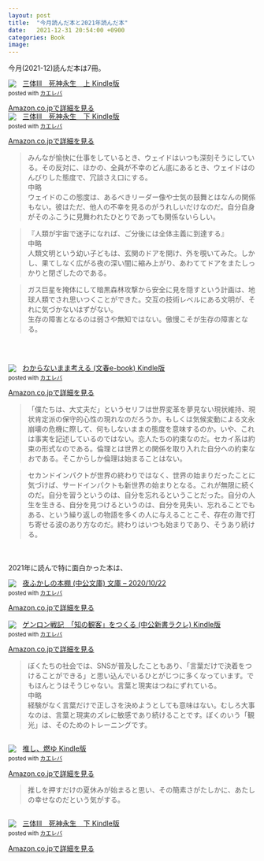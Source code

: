 ```yaml
---
layout: post
title:  "今月読んだ本と2021年読んだ本"
date:   2021-12-31 20:54:00 +0900
categories: Book
image: 
---
```

今月(2021-12)読んだ本は7冊。<br>


<div class="krb-amzlt-box" style="margin-bottom:0px;"><div class="krb-amzlt-image" style="float:left;margin:0px 12px 1px 0px;"><a href="https://www.amazon.co.jp/dp/B0922H5V2N?&linkCode=li2&tag=peipeipe-22&linkId=1453006dc3215d6cd5a8850e454762c7&language=ja_JP&ref_=as_li_ss_il" target="_blank" rel="nofollow" rel="nofollow"><img border="0" src="https://m.media-amazon.com/images/I/51hhIZ+y-XS._SL300_.jpg" ></a><img src="https://ir-jp.amazon-adsystem.com/e/ir?t=peipeipe-22&language=ja_JP&l=li2&o=9&a=B0922H5V2N" width="1" height="1" border="0" alt="" style="border:none !important; margin:0px !important;" /></div><div class="krb-amzlt-info" style="line-height:120%; margin-bottom: 10px"><div class="krb-amzlt-name" style="margin-bottom:10px;line-height:120%"><a href="https://www.amazon.co.jp/dp/B0922H5V2N?&linkCode=li2&tag=peipeipe-22&linkId=1453006dc3215d6cd5a8850e454762c7&language=ja_JP&ref_=as_li_ss_il" name="amazletlink" target="_blank" rel="nofollow" rel="nofollow">三体Ⅲ　死神永生　上 Kindle版</a><div class="krb-amzlt-powered-date" style="font-size:80%;margin-top:5px;line-height:120%">posted with <a href="https://kaereba.com/wind/" title="amazlet" target="_blank" rel="nofollow" rel="nofollow">カエレバ</a></div></div><div class="krb-amzlt-detail"></div><div class="krb-amzlt-sub-info" style="float: left;"><div class="krb-amzlt-link" style="margin-top: 5px"><a href="https://www.amazon.co.jp/dp/B0922H5V2N?&linkCode=li2&tag=peipeipe-22&linkId=1453006dc3215d6cd5a8850e454762c7&language=ja_JP&ref_=as_li_ss_il" name="amazletlink" target="_blank" rel="nofollow" rel="nofollow">Amazon.co.jpで詳細を見る</a></div></div></div><div class="krb-amzlt-footer" style="clear: left"></div></div>
<div class="krb-amzlt-box" style="margin-bottom:0px;"><div class="krb-amzlt-image" style="float:left;margin:0px 12px 1px 0px;"><a href="https://www.amazon.co.jp/dp/B0922G73JR?&linkCode=li2&tag=peipeipe-22&linkId=c90fbe356900856a6f3058811584fa14&language=ja_JP&ref_=as_li_ss_il" target="_blank" rel="nofollow" rel="nofollow"><img border="0" src="https://m.media-amazon.com/images/I/51tpIQwTjYS._SL300_.jpg" ></a><img src="https://ir-jp.amazon-adsystem.com/e/ir?t=peipeipe-22&language=ja_JP&l=li2&o=9&a=B0922G73JR" width="1" height="1" border="0" alt="" style="border:none !important; margin:0px !important;" /></div><div class="krb-amzlt-info" style="line-height:120%; margin-bottom: 10px"><div class="krb-amzlt-name" style="margin-bottom:10px;line-height:120%"><a href="https://www.amazon.co.jp/dp/B0922G73JR?&linkCode=li2&tag=peipeipe-22&linkId=c90fbe356900856a6f3058811584fa14&language=ja_JP&ref_=as_li_ss_il" name="amazletlink" target="_blank" rel="nofollow" rel="nofollow">三体Ⅲ　死神永生　下 Kindle版</a><div class="krb-amzlt-powered-date" style="font-size:80%;margin-top:5px;line-height:120%">posted with <a href="https://kaereba.com/wind/" title="amazlet" target="_blank" rel="nofollow" rel="nofollow">カエレバ</a></div></div><div class="krb-amzlt-detail"></div><div class="krb-amzlt-sub-info" style="float: left;"><div class="krb-amzlt-link" style="margin-top: 5px"><a href="https://www.amazon.co.jp/dp/B0922G73JR?&linkCode=li2&tag=peipeipe-22&linkId=c90fbe356900856a6f3058811584fa14&language=ja_JP&ref_=as_li_ss_il" name="amazletlink" target="_blank" rel="nofollow" rel="nofollow">Amazon.co.jpで詳細を見る</a></div></div></div><div class="krb-amzlt-footer" style="clear: left"></div></div>

<blockquote>
みんなが愉快に仕事をしているとき、ウェイドはいつも深刻そうにしている。その反対に、ほかの、全員が不幸のどん底にあるとき、ウェイドはのんびりした態度で、冗談さえ口にする。
<br/>中略<br/>
ウェイドのこの態度は、あるべきリーダー像や士気の鼓舞とはなんの関係もない。彼はただ、他人の不幸を見るのがうれしいだけなのだ。自分自身がそのふこうに見舞われたひとりであっても関係ないらしい。
</blockquote>
<blockquote>
『人類が宇宙で迷子になれば、ご分後には全体主義に到達する』
<br/>中略<br/>
人類文明という幼い子どもは、玄関のドアを開け、外を覗いてみた。しかし、果てしなく広がる夜の深い闇に縮み上がり、あわててドアをまたしっかりと閉ざしたのである。
</blockquote>
<blockquote>
ガス巨星を掩体にして暗黒森林攻撃から安全に見を隠すという計画は、地球人類でされ思いつくことができた。交互の技術レベルにある文明が、それに気づかないはずがない。<br/>
生存の障害となるのは弱さや無知ではない。傲慢こそが生存の障害となる。
</blockquote>

<br/><br/>
<div class="krb-amzlt-box" style="margin-bottom:0px;"><div class="krb-amzlt-image" style="float:left;margin:0px 12px 1px 0px;"><a href="https://www.amazon.co.jp/dp/B09JFSBTH4?&linkCode=li2&tag=peipeipe-22&linkId=84ea50cd176f943b8a93183a403aeef9&language=ja_JP&ref_=as_li_ss_il" target="_blank" rel="nofollow" rel="nofollow"><img border="0" src="https://m.media-amazon.com/images/I/31z5bOoB3fL._SL300_.jpg" ></a><img src="https://ir-jp.amazon-adsystem.com/e/ir?t=peipeipe-22&language=ja_JP&l=li2&o=9&a=B09JFSBTH4" width="1" height="1" border="0" alt="" style="border:none !important; margin:0px !important;" /></div><div class="krb-amzlt-info" style="line-height:120%; margin-bottom: 10px"><div class="krb-amzlt-name" style="margin-bottom:10px;line-height:120%"><a href="https://www.amazon.co.jp/dp/B09JFSBTH4?&linkCode=li2&tag=peipeipe-22&linkId=84ea50cd176f943b8a93183a403aeef9&language=ja_JP&ref_=as_li_ss_il" name="amazletlink" target="_blank" rel="nofollow" rel="nofollow">わからないまま考える (文春e-book) Kindle版</a><div class="krb-amzlt-powered-date" style="font-size:80%;margin-top:5px;line-height:120%">posted with <a href="https://kaereba.com/wind/" title="amazlet" target="_blank" rel="nofollow" rel="nofollow">カエレバ</a></div></div><div class="krb-amzlt-detail"></div><div class="krb-amzlt-sub-info" style="float: left;"><div class="krb-amzlt-link" style="margin-top: 5px"><a href="https://www.amazon.co.jp/dp/B09JFSBTH4?&linkCode=li2&tag=peipeipe-22&linkId=84ea50cd176f943b8a93183a403aeef9&language=ja_JP&ref_=as_li_ss_il" name="amazletlink" target="_blank" rel="nofollow" rel="nofollow">Amazon.co.jpで詳細を見る</a></div></div></div><div class="krb-amzlt-footer" style="clear: left"></div></div>


<blockquote>
「僕たちは、大丈夫だ」というセリフは世界変革を夢見ない現状維持、現状肯定派の保守的心性の現れなのだろうか。もしくは気候変動による文永崩壊の危機に際して、何もしないままの態度を意味するのか。いや、これは事実を記述しているのではない。恋人たちの約束なのだ。セカイ系は約束の形式なのである。倫理とは世界との関係を取り入れた自分への約束なおである。そこからしか倫理は始まることはない。
</blockquote>

<blockquote>
セカンドインパクトが世界の終わりではなく、世界の始まりだったことに気づけば、サードインパクトも新世界の始まりとなる。これが無限に続くのだ。自分を習うというのは、自分を忘れるということだった。自分の人生を生きる、自分を見つけるというのは、自分を見失い、忘れることでもある、という繰り返しの物語を多くの人に与えることこそ、存在の海で打ち寄せる波のあり方なのだ。終わりはいつも始まりであり、そうあり続ける。
</blockquote>

<br/><br/>
2021年に読んで特に面白かった本は、<br/>
<div class="krb-amzlt-box" style="margin-bottom:0px;"><div class="krb-amzlt-image" style="float:left;margin:0px 12px 1px 0px;"><a href="https://www.amazon.co.jp/dp/4122069726?&linkCode=li2&tag=peipeipe-22&linkId=8fac0a8c9f3ba6aa4b9557efae17da74&language=ja_JP&ref_=as_li_ss_il" target="_blank" rel="nofollow" rel="nofollow"><img border="0" src="https://m.media-amazon.com/images/I/51keGMBbA8L._SL300_.jpg" ></a><img src="https://ir-jp.amazon-adsystem.com/e/ir?t=peipeipe-22&language=ja_JP&l=li2&o=9&a=4122069726" width="1" height="1" border="0" alt="" style="border:none !important; margin:0px !important;" /></div><div class="krb-amzlt-info" style="line-height:120%; margin-bottom: 10px"><div class="krb-amzlt-name" style="margin-bottom:10px;line-height:120%"><a href="https://www.amazon.co.jp/dp/4122069726?&linkCode=li2&tag=peipeipe-22&linkId=8fac0a8c9f3ba6aa4b9557efae17da74&language=ja_JP&ref_=as_li_ss_il" name="amazletlink" target="_blank" rel="nofollow" rel="nofollow">夜ふかしの本棚 (中公文庫) 文庫 – 2020/10/22</a><div class="krb-amzlt-powered-date" style="font-size:80%;margin-top:5px;line-height:120%">posted with <a href="https://kaereba.com/wind/" title="amazlet" target="_blank" rel="nofollow" rel="nofollow">カエレバ</a></div></div><div class="krb-amzlt-detail"></div><div class="krb-amzlt-sub-info" style="float: left;"><div class="krb-amzlt-link" style="margin-top: 5px"><a href="https://www.amazon.co.jp/dp/4122069726?&linkCode=li2&tag=peipeipe-22&linkId=8fac0a8c9f3ba6aa4b9557efae17da74&language=ja_JP&ref_=as_li_ss_il" name="amazletlink" target="_blank" rel="nofollow" rel="nofollow">Amazon.co.jpで詳細を見る</a></div></div></div><div class="krb-amzlt-footer" style="clear: left"></div></div>

<br/>
<div class="krb-amzlt-box" style="margin-bottom:0px;"><div class="krb-amzlt-image" style="float:left;margin:0px 12px 1px 0px;"><a href="https://www.amazon.co.jp/dp/B08Q39PN6K?&linkCode=li2&tag=peipeipe-22&linkId=5db5e015ebe69566d5e4f32873a02e6a&language=ja_JP&ref_=as_li_ss_il" target="_blank" rel="nofollow" rel="nofollow"><img border="0" src="https://m.media-amazon.com/images/I/51qOoQTqHvL._SL300_.jpg" ></a><img src="https://ir-jp.amazon-adsystem.com/e/ir?t=peipeipe-22&language=ja_JP&l=li2&o=9&a=B08Q39PN6K" width="1" height="1" border="0" alt="" style="border:none !important; margin:0px !important;" /></div><div class="krb-amzlt-info" style="line-height:120%; margin-bottom: 10px"><div class="krb-amzlt-name" style="margin-bottom:10px;line-height:120%"><a href="https://www.amazon.co.jp/dp/B08Q39PN6K?&linkCode=li2&tag=peipeipe-22&linkId=5db5e015ebe69566d5e4f32873a02e6a&language=ja_JP&ref_=as_li_ss_il" name="amazletlink" target="_blank" rel="nofollow" rel="nofollow">ゲンロン戦記　「知の観客」をつくる (中公新書ラクレ) Kindle版</a><div class="krb-amzlt-powered-date" style="font-size:80%;margin-top:5px;line-height:120%">posted with <a href="https://kaereba.com/wind/" title="amazlet" target="_blank" rel="nofollow" rel="nofollow">カエレバ</a></div></div><div class="krb-amzlt-detail"></div><div class="krb-amzlt-sub-info" style="float: left;"><div class="krb-amzlt-link" style="margin-top: 5px"><a href="https://www.amazon.co.jp/dp/B08Q39PN6K?&linkCode=li2&tag=peipeipe-22&linkId=5db5e015ebe69566d5e4f32873a02e6a&language=ja_JP&ref_=as_li_ss_il" name="amazletlink" target="_blank" rel="nofollow" rel="nofollow">Amazon.co.jpで詳細を見る</a></div></div></div><div class="krb-amzlt-footer" style="clear: left"></div></div>

<blockquote>
ぼくたちの社会では、SNSが普及したこともあり、「言葉だけで決着をつけることができる」と思い込んでいるひとがじつに多くなっています。でもほんとうはそうじゃない。言葉と現実はつねにずれている。
<br/>中略<br/>
経験がなく言葉だけで正しさを決めようとしても意味はない。むしろ大事なのは、言葉と現実のズレに敏感であり続けることです。ぼくのいう「観光」は、そのためのトレーニングです。
</blockquote>

<br/>
<div class="krb-amzlt-box" style="margin-bottom:0px;"><div class="krb-amzlt-image" style="float:left;margin:0px 12px 1px 0px;"><a href="https://www.amazon.co.jp/dp/B08HGQXTKY?&linkCode=li2&tag=peipeipe-22&linkId=760de0df6a06314fc2e45d465351eaeb&language=ja_JP&ref_=as_li_ss_il" target="_blank" rel="nofollow" rel="nofollow"><img border="0" src="//ws-fe.amazon-adsystem.com/widgets/q?_encoding=UTF8&ASIN=B08HGQXTKY&Format= _SL250_&ID=AsinImage&MarketPlace=JP&ServiceVersion=20070822&WS=1&tag=peipeipe-22&language=ja_JP" ></a><img src="https://ir-jp.amazon-adsystem.com/e/ir?t=peipeipe-22&language=ja_JP&l=li2&o=9&a=B08HGQXTKY" width="1" height="1" border="0" alt="" style="border:none !important; margin:0px !important;" /></div><div class="krb-amzlt-info" style="line-height:120%; margin-bottom: 10px"><div class="krb-amzlt-name" style="margin-bottom:10px;line-height:120%"><a href="https://www.amazon.co.jp/dp/B08HGQXTKY?&linkCode=li2&tag=peipeipe-22&linkId=760de0df6a06314fc2e45d465351eaeb&language=ja_JP&ref_=as_li_ss_il" name="amazletlink" target="_blank" rel="nofollow" rel="nofollow">推し、燃ゆ Kindle版</a><div class="krb-amzlt-powered-date" style="font-size:80%;margin-top:5px;line-height:120%">posted with <a href="https://kaereba.com/wind/" title="amazlet" target="_blank" rel="nofollow" rel="nofollow">カエレバ</a></div></div><div class="krb-amzlt-detail"></div><div class="krb-amzlt-sub-info" style="float: left;"><div class="krb-amzlt-link" style="margin-top: 5px"><a href="https://www.amazon.co.jp/dp/B08HGQXTKY?&linkCode=li2&tag=peipeipe-22&linkId=760de0df6a06314fc2e45d465351eaeb&language=ja_JP&ref_=as_li_ss_il" name="amazletlink" target="_blank" rel="nofollow" rel="nofollow">Amazon.co.jpで詳細を見る</a></div></div></div><div class="krb-amzlt-footer" style="clear: left"></div></div>
<blockquote>
推しを押すだけの夏休みが始まると思い、その簡素さがたしかに、あたしの幸せなのだという気がする。
</blockquote>

<br/>
<div class="krb-amzlt-box" style="margin-bottom:0px;"><div class="krb-amzlt-image" style="float:left;margin:0px 12px 1px 0px;"><a href="https://www.amazon.co.jp/dp/B0922G73JR?&linkCode=li2&tag=peipeipe-22&linkId=925dfcd2c19328bb51e91227e05151f1&language=ja_JP&ref_=as_li_ss_il" target="_blank" rel="nofollow" rel="nofollow"><img border="0" src="https://m.media-amazon.com/images/I/51tpIQwTjYS._SL300_.jpg" ></a><img src="https://ir-jp.amazon-adsystem.com/e/ir?t=peipeipe-22&language=ja_JP&l=li2&o=9&a=B0922G73JR" width="1" height="1" border="0" alt="" style="border:none !important; margin:0px !important;" /></div><div class="krb-amzlt-info" style="line-height:120%; margin-bottom: 10px"><div class="krb-amzlt-name" style="margin-bottom:10px;line-height:120%"><a href="https://www.amazon.co.jp/dp/B0922G73JR?&linkCode=li2&tag=peipeipe-22&linkId=925dfcd2c19328bb51e91227e05151f1&language=ja_JP&ref_=as_li_ss_il" name="amazletlink" target="_blank" rel="nofollow" rel="nofollow">三体Ⅲ　死神永生　下 Kindle版</a><div class="krb-amzlt-powered-date" style="font-size:80%;margin-top:5px;line-height:120%">posted with <a href="https://kaereba.com/wind/" title="amazlet" target="_blank" rel="nofollow" rel="nofollow">カエレバ</a></div></div><div class="krb-amzlt-detail"></div><div class="krb-amzlt-sub-info" style="float: left;"><div class="krb-amzlt-link" style="margin-top: 5px"><a href="https://www.amazon.co.jp/dp/B0922G73JR?&linkCode=li2&tag=peipeipe-22&linkId=925dfcd2c19328bb51e91227e05151f1&language=ja_JP&ref_=as_li_ss_il" name="amazletlink" target="_blank" rel="nofollow" rel="nofollow">Amazon.co.jpで詳細を見る</a></div></div></div><div class="krb-amzlt-footer" style="clear: left"></div></div>